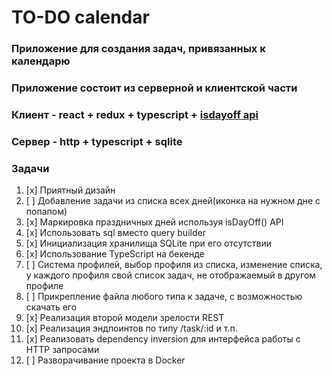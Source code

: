 # TO-DO calendar

### Приложение для создания задач, привязанных к календарю

### Приложение состоит из серверной и клиентской части

### Клиент - react + redux + typescript + [isdayoff api](https://www.isdayoff.ru/)

### Сервер - http + typescript + sqlite

### Задачи
1. [x] Приятный дизайн
2. [ ] Добавление задачи из списка всех дней(иконка на нужном дне с попапом)
3. [x] Маркировка праздничных дней используя isDayOff() API
4. [x] Использовать sql вместо query builder
5. [x] Инициализация хранилища SQLite при его отсутствии
6. [x] Использование TypeScript на бекенде
7. [ ] Система профилей, выбор профиля из списка, изменение списка, у каждого
   профиля свой список задач, не отображаемый в другом профиле
8. [ ] Прикрепление файла любого типа к задаче, с возможностью скачать его
9. [x] Реализация второй модели зрелости REST
10. [x] Реализация эндпоинтов по типу /task/:id и т.п.
11. [x] Реализовать dependency inversion для интерфейса работы с HTTP запросами
12. [ ] Разворачивание проекта в Docker